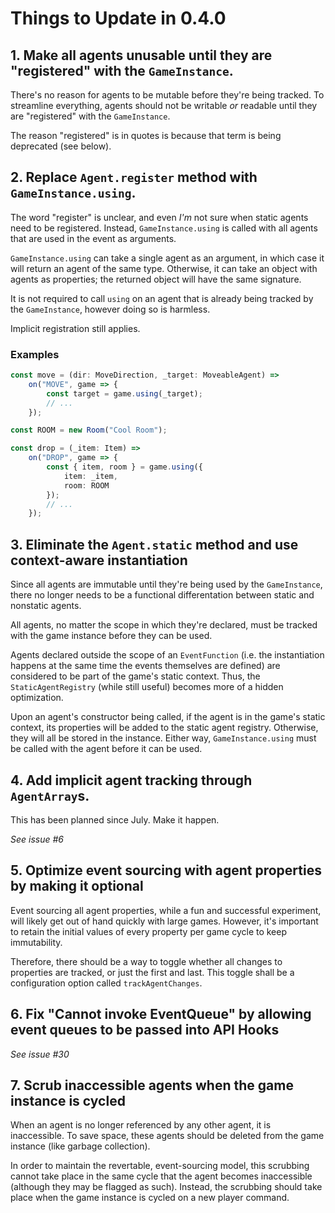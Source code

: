 # Things to Update in 0.4.0

## 1. Make all agents unusable until they are "registered" with the `GameInstance`.

There's no reason for agents to be mutable before they're being tracked. To streamline everything, agents should not be writable *or* readable until they are "registered" with the `GameInstance`.

The reason "registered" is in quotes is because that term is being deprecated (see below).

## 2. Replace `Agent.register` method with `GameInstance.using`.

The word "register" is unclear, and even *I'm* not sure when static agents need to be registered. Instead, `GameInstance.using` is called with all agents that are used in the event as arguments.

`GameInstance.using` can take a single agent as an argument, in which case it will return an agent of the same type. Otherwise, it can take an object with agents as properties; the returned object will have the same signature.

It is not required to call `using` on an agent that is already being tracked by the `GameInstance`, however doing so is harmless.

Implicit registration still applies.

### Examples

```ts
const move = (dir: MoveDirection, _target: MoveableAgent) =>
    on("MOVE", game => {
        const target = game.using(_target);
        // ...
    });
```

```ts
const ROOM = new Room("Cool Room");

const drop = (_item: Item) =>
    on("DROP", game => {
        const { item, room } = game.using({
            item: _item,
            room: ROOM
        });
        // ...
    });
```

## 3. Eliminate the `Agent.static` method and use context-aware instantiation

Since all agents are immutable until they're being used by the `GameInstance`, there no longer needs to be a functional differentation between static and nonstatic agents.

All agents, no matter the scope in which they're declared, must be tracked with the game instance before they can be used.

Agents declared outside the scope of an `EventFunction` (i.e. the instantiation happens at the same time the events themselves are defined) are considered to be part of the game's static context. Thus, the `StaticAgentRegistry` (while still useful) becomes more of a hidden optimization. 

Upon an agent's constructor being called, if the agent is in the game's static context, its properties will be added to the static agent registry. Otherwise, they will all be stored in the instance. Either way, `GameInstance.using` must be called with the agent before it can be used.

## 4. Add implicit agent tracking through `AgentArray`s.

This has been planned since July. Make it happen.

*See issue #6*

## 5. Optimize event sourcing with agent properties by making it optional

Event sourcing all agent properties, while a fun and successful experiment, will likely get out of hand quickly with large games. However, it's important to retain the initial values of every property per game cycle to keep immutability.

Therefore, there should be a way to toggle whether all changes to properties are tracked, or just the first and last. This toggle shall be a configuration option called `trackAgentChanges`.

## 6. Fix "Cannot invoke EventQueue" by allowing event queues to be passed into API Hooks

*See issue #30*

## 7. Scrub inaccessible agents when the game instance is cycled

When an agent is no longer referenced by any other agent, it is inaccessible. To save space, these agents should be deleted from the game instance (like garbage collection).

In order to maintain the revertable, event-sourcing model, this scrubbing cannot take place in the same cycle that the agent becomes inaccessible (although they may be flagged as such). Instead, the scrubbing should take place when the game instance is cycled on a new player command.